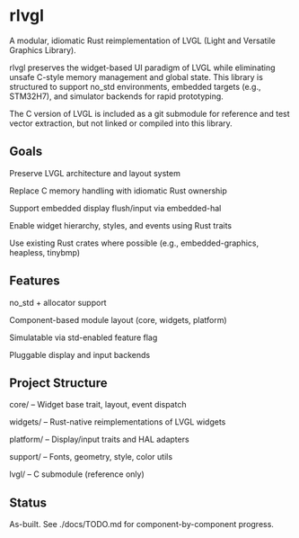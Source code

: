 # rlvgl

A modular, idiomatic Rust reimplementation of LVGL (Light and Versatile Graphics Library).

rlvgl preserves the widget-based UI paradigm of LVGL while eliminating unsafe C-style memory management and global state. This library is structured to support no_std environments, embedded targets (e.g., STM32H7), and simulator backends for rapid prototyping.

The C version of LVGL is included as a git submodule for reference and test vector extraction, but not linked or compiled into this library.

## Goals

Preserve LVGL architecture and layout system

Replace C memory handling with idiomatic Rust ownership

Support embedded display flush/input via embedded-hal

Enable widget hierarchy, styles, and events using Rust traits

Use existing Rust crates where possible (e.g., embedded-graphics, heapless, tinybmp)

## Features

no_std + allocator support

Component-based module layout (core, widgets, platform)

Simulatable via std-enabled feature flag

Pluggable display and input backends

## Project Structure

core/ – Widget base trait, layout, event dispatch

widgets/ – Rust-native reimplementations of LVGL widgets

platform/ – Display/input traits and HAL adapters

support/ – Fonts, geometry, style, color utils

lvgl/ – C submodule (reference only)

## Status

As-built. See ./docs/TODO.md for component-by-component progress.

